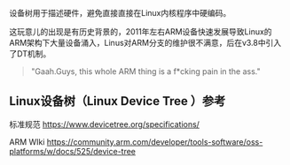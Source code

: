 

设备树用于描述硬件，避免直接直接在Linux内核程序中硬编码。

这玩意儿的出现是有历史背景的，2011年左右ARM设备快速发展导致Linux的ARM架构下大量设备涌入，Linus对ARM分支的维护很不满意，后在v3.8中引入了DT机制。

> "Gaah.Guys, this whole ARM thing is a f*cking pain in the ass."




## Linux设备树（Linux Device Tree ）参考

标准规范 https://www.devicetree.org/specifications/

ARM WIki  https://community.arm.com/developer/tools-software/oss-platforms/w/docs/525/device-tree





 